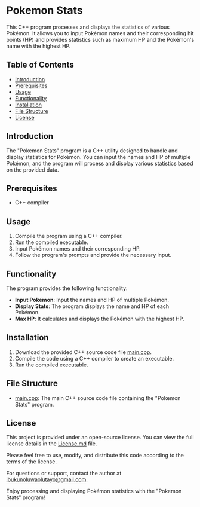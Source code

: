 # Pokemon Stats

This C++ program processes and displays the statistics of various Pokémon. It allows you to input Pokémon names and their corresponding hit points (HP) and provides statistics such as maximum HP and the Pokémon's name with the highest HP.

## Table of Contents
- [Introduction](#introduction)
- [Prerequisites](#prerequisites)
- [Usage](#usage)
- [Functionality](#functionality)
- [Installation](#installation)
- [File Structure](#file-structure)
- [License](#license)

## Introduction<a name="introduction"></a>
The "Pokemon Stats" program is a C++ utility designed to handle and display statistics for Pokémon. You can input the names and HP of multiple Pokémon, and the program will process and display various statistics based on the provided data.

## Prerequisites<a name="prerequisites"></a>
- C++ compiler

## Usage<a name="usage"></a>
1. Compile the program using a C++ compiler.
2. Run the compiled executable.
3. Input Pokémon names and their corresponding HP.
4. Follow the program's prompts and provide the necessary input.

## Functionality<a name="functionality"></a>
The program provides the following functionality:

- **Input Pokémon**: Input the names and HP of multiple Pokémon.
- **Display Stats**: The program displays the name and HP of each Pokémon.
- **Max HP**: It calculates and displays the Pokémon with the highest HP.
  
## Installation<a name="installation"></a>
1. Download the provided C++ source code file [main.cpp](main.cpp).
2. Compile the code using a C++ compiler to create an executable.
3. Run the compiled executable.

## File Structure<a name="file-structure"></a>
- [main.cpp](main.cpp): The main C++ source code file containing the "Pokemon Stats" program.

## License<a name="license"></a>
This project is provided under an open-source license. You can view the full license details in the [License.md](../../License.md) file.

Please feel free to use, modify, and distribute this code according to the terms of the license.

For questions or support, contact the author at [ibukunoluwaolutayo@gmail.com](mailto:ibukunoluwaolutayo@gmail.com).

Enjoy processing and displaying Pokémon statistics with the "Pokemon Stats" program!
